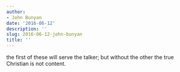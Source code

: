 ```yaml
---
author:
- John Bunyan
date: '2016-06-12'
description: ''
slug: 2016-06-12-john-bunyan
title: ''
---
```

the first of these will serve the talker; but without the other the true Christian is not content.



